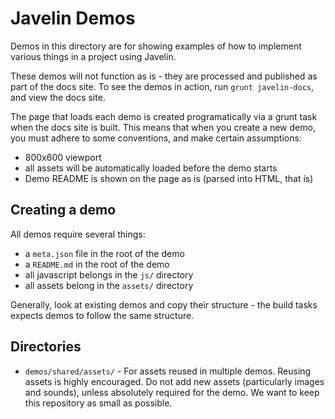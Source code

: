 # Javelin Demos #

Demos in this directory are for showing examples of how to implement various things in a 
project using Javelin.

These demos will not function as is - they are processed and published as part of 
the docs site.  To see the demos in action, run `grunt javelin-docs`, and view the 
docs site.

The page that loads each demo is created programatically via a grunt task when the docs 
site is built. This means that when you create a new demo, you must adhere to some 
conventions, and make certain assumptions:

* 800x600 viewport
* all assets will be automatically loaded before the demo starts
* Demo README is shown on the page as is (parsed into HTML, that is)

## Creating a demo ##

All demos require several things:

* a `meta.json` file in the root of the demo
* a `README.md` in the root of the demo
* all javascript belongs in the `js/` directory
* all assets belong in the `assets/` directory

Generally, look at existing demos and copy their structure - the build tasks expects
demos to follow the same structure.

## Directories ##

* `demos/shared/assets/` - For assets reused in multiple demos.  Reusing assets is highly 
encouraged.  Do not add new assets (particularly images and sounds), unless absolutely 
required for the demo.  We want to keep this repository as small as possible.
